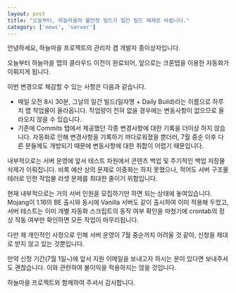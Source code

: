 ```yaml
---
layout: post
title: "오늘부터, 하늘마을의 불안정 빌드가 일간 빌드 체제로 바뀝니다."
category: ['news', 'server']
---
```


안녕하세요, 하늘마을 프로젝트의 관리자 겸 개발자 종이상자입니다.

오늘부터 하늘마을 맵의 클라우드 이전이 완료되어, 앞으로는 크론탭을 이용한 자동화가 이뤄지게 됩니다.

이번 변경으로 체감할 수 있는 사항은 다음과 같습니다.

- 매일 오전 8시 30분, 그날의 일간 빌드(일자명 + Daily Build)라는 이름으로 하루치 맵 작업물이 올라옵니다. 작업량이 전혀 없을 경우에는 변동사항이 없으므로 올라오지 않을 수 있습니다.
- 기존에 Commits 탭에서 제공했던 각종 변경사항에 대한 기록을 더이상 하지 않습니다. 자동화로 인해 변경사항을 기록하기 까다로워졌을 뿐더러, 7월 중순 이후 다른 분들께도 개방되기 때문에 변동사항에 대한 취합이 어렵기 때문입니다.

내부적으로는 서버 운영에 앞서 테스트 차원에서 콘텐츠 백업 및 주기적인 백업 저장물 삭제가 이뤄집니다. 비록 예산 상의 문제로 이중화는 하지 못했으나, 적어도 서버 구조물 테러로 인한 작업물 리셋 문제를 최대한 줄이기 위함입니다.

현재 내부적으로는 거의 서버 인원을 모집하기만 하면 되는 상태에 놓여있습니다. Mojang이 1.16의 BE 출시와 동시에  Vanilla 서버도 같이 출시하여 이미 적용해 두었고, 서버 테스트는 이미 개별 자동화 스크립트의 동작 여부 확인을 마쳤기에  crontab의 정상 작동 여부만 확인하면 모든 작업이 마무리됩니다.

다만 제 개인적인 사정으로 인해 서버 운영이 7월 중순까지 어려울 것 같아, 신청을 제대로 받지 않고 있는 것뿐입니다.

만약 신청 기간(7월 1일~)에 앞서 지원 이메일을 보내고자 하시는 분이 있다면 보내주셔도 괜찮습니다. 이와 관련하여 불이익을 적용하지는 않을 것입니다.

하늘마을 프로젝트와 함께하여 주셔서 감사합니다.